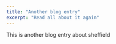 ```yaml
---
title: "Another blog entry"
excerpt: "Read all about it again"
---
```


This is another blog entry about sheffield
